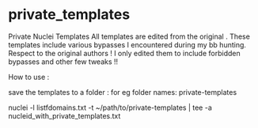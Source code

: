 # private_templates
Private Nuclei Templates
 All templates are edited from the original . These templates include various bypasses I encountered during my bb hunting. 
 Respect to the original authors ! 
 I only edited them to include forbidden bypasses and other few tweaks !!
 
 
 How to use :
 
 save the templates to a folder : for eg folder names: private-templates
 
 nuclei -l listfdomains.txt -t ~/path/to/private-templates | tee -a  nucleid_with_private_templates.txt
